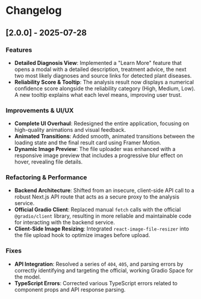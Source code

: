 # Changelog

## [2.0.0] - 2025-07-28

### Features

- **Detailed Diagnosis View**: Implemented a "Learn More" feature that opens a modal with a detailed description, treatment advice, the next two most likely diagnoses and source links for detected plant diseases.
- **Reliability Score & Tooltip**: The analysis result now displays a numerical confidence score alongside the reliability category (High, Medium, Low). A new tooltip explains what each level means, improving user trust.

### Improvements & UI/UX

- **Complete UI Overhaul**: Redesigned the entire application, focusing on high-quality animations and visual feedback.
- **Animated Transitions**: Added smooth, animated transitions between the loading state and the final result card using Framer Motion.
- **Dynamic Image Preview**: The file uploader was enhanced with a responsive image preview that includes a progressive blur effect on hover, revealing file details.

### Refactoring & Performance

- **Backend Architecture**: Shifted from an insecure, client-side API call to a robust Next.js API route that acts as a secure proxy to the analysis service.
- **Official Gradio Client**: Replaced manual `fetch` calls with the official `@gradio/client` library, resulting in more reliable and maintainable code for interacting with the backend service.
- **Client-Side Image Resizing**: Integrated `react-image-file-resizer` into the file upload hook to optimize images before upload.

### Fixes

- **API Integration**: Resolved a series of `404`, `405`, and parsing errors by correctly identifying and targeting the official, working Gradio Space for the model.
- **TypeScript Errors**: Corrected various TypeScript errors related to component props and API response parsing.
